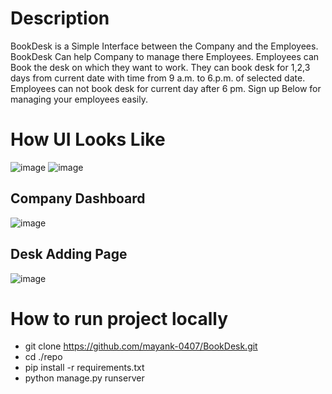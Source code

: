 # Description
BookDesk is a Simple Interface between the Company and the Employees.
BookDesk Can help Company to manage there Employees.
Employees can Book the desk on which they want to work.
They can book desk for 1,2,3 days from current date with time from 9 a.m. to 6.p.m. of selected date.
Employees can not book desk for current day after 6 pm. Sign up Below for managing your employees easily.

# How UI Looks Like
![image](https://github.com/mayank-0407/BookDesk-me/assets/97796657/9319be61-e856-44d0-9fae-edab8d3ff3ed)
![image](https://github.com/mayank-0407/BookDesk-me/assets/97796657/b27f16e9-a64e-4a4c-956f-8ef277ab92fe)
## Company Dashboard
![image](https://github.com/mayank-0407/BookDesk-me/assets/97796657/3c2126b5-fa5e-4267-98db-13486692ab38)
## Desk Adding Page
![image](https://github.com/mayank-0407/BookDesk-me/assets/97796657/ad987976-0117-4f9b-bdfb-19ed5d62d05a)

# How to run project locally
- git clone https://github.com/mayank-0407/BookDesk.git
- cd ./repo
- pip install -r requirements.txt
- python manage.py runserver
